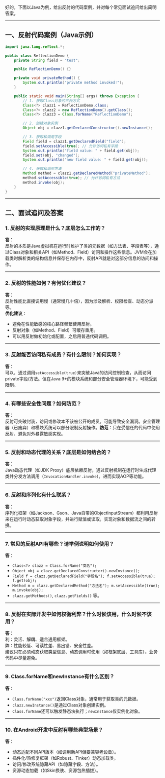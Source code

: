 好的，下面以Java为例，给出反射的代码案例，并对每个常见面试追问给出简明答案。

---

## 一、反射代码案例（Java示例）

```java name=ReflectionDemo.java
import java.lang.reflect.*;

public class ReflectionDemo {
    private String field = "test";

    public ReflectionDemo() {}

    private void privateMethod() {
        System.out.println("private method invoked!");
    }

    public static void main(String[] args) throws Exception {
        // 1. 获取Class对象的三种方式
        Class<?> clazz1 = ReflectionDemo.class;
        Class<?> clazz2 = new ReflectionDemo().getClass();
        Class<?> clazz3 = Class.forName("ReflectionDemo");

        // 2. 创建对象实例
        Object obj = clazz1.getDeclaredConstructor().newInstance();

        // 3. 获取和调用字段
        Field field = clazz1.getDeclaredField("field");
        field.setAccessible(true); // 允许访问私有字段
        System.out.println("field value: " + field.get(obj));
        field.set(obj, "changed");
        System.out.println("new field value: " + field.get(obj));

        // 4. 获取和调用方法
        Method method = clazz1.getDeclaredMethod("privateMethod");
        method.setAccessible(true); // 允许访问私有方法
        method.invoke(obj);
    }
}
```

---

## 二、面试追问及答案

### 1. 反射的实现原理是什么？底层怎么工作的？

**答**：  
反射的本质是Java虚拟机在运行时维护了类的元数据（如方法表、字段表等），通过Class对象和相关API（如Method、Field）访问和操作这些信息。JVM会在加载类时解析类的结构信息并保存在内存中，反射API就是对这部分信息的访问和操作。

---

### 2. 反射的性能如何？有何优化建议？

**答**：  
反射性能比直接调用慢（通常慢几十倍），因为涉及解析、权限检查、动态分派等。  
**优化建议**：  
- 避免在性能敏感的核心路径频繁使用反射。
- 反射对象（如Method、Field）可缓存重用。
- 可以用反射做初始化或配置，之后用普通代码调用。

---

### 3. 反射能否访问私有成员？有什么限制？如何实现？

**答**：  
可以，通过调用`setAccessible(true)`来突破Java的访问控制检查，从而访问private字段/方法。但在Java 9+的模块系统和部分安全管理器环境下，可能受到限制。

---

### 4. 有哪些安全性问题？如何防范？

**答**：  
反射可突破封装，访问或修改本不该被公开的成员，可能导致安全漏洞。安全管理器（已废弃）和模块系统可以部分限制反射操作。**防范**：只在受信任的代码中使用反射，避免对外暴露敏感实现。

---

### 5. 反射和动态代理的关系？底层是如何结合的？

**答**：  
Java动态代理（如JDK Proxy）底层依赖反射，通过反射机制在运行时生成代理类并分发方法调用（`InvocationHandler.invoke`），进而实现AOP等功能。

---

### 6. 反射和序列化有什么联系？

**答**：  
序列化框架（如Jackson、Gson、Java自带的ObjectInputStream）都利用反射来在运行时动态获取对象字段，并进行赋值或读取，实现对象和数据流之间的转换。

---

### 7. 常见的反射API有哪些？请举例说明如何使用？

**答**：  
- `Class<?> clazz = Class.forName("类名");`
- `Object obj = clazz.getDeclaredConstructor().newInstance();`
- `Field f = clazz.getDeclaredField("字段名"); f.setAccessible(true); f.get(obj);`
- `Method m = clazz.getDeclaredMethod("方法名"); m.setAccessible(true); m.invoke(obj);`
- `clazz.getMethods()`, `clazz.getFields()` 等。

---

### 8. 反射在实际开发中如何权衡利弊？什么时候该用，什么时候不该用？

**答**：  
利：灵活、解耦、适合通用框架。  
弊：性能较低、可读性差、易出错、安全性差。  
建议只在必须动态获取类型信息、动态调用时使用（如框架底层、工具库），业务代码中尽量避免。

---

### 9. Class.forName和newInstance有什么区别？

**答**：  
- `Class.forName("xxx")`返回Class对象，通常用于获取类的元数据。
- `clazz.newInstance()`是通过Class对象创建实例。
- `Class.forName`还可以触发静态块执行；`newInstance`仅实例化对象。

---

### 10. 在Android开发中反射有哪些典型场景？

**答**：  
- 动态适配不同API版本（如调用新API但要兼容老设备）。
- 插件化/热修复框架（如Robust、Tinker）动态加载类。
- 访问/修改系统隐藏API（如隐藏字段、方法）。
- 资源动态加载（如Skin换肤、资源包热插拔）。

